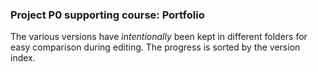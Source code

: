 ### Project P0 supporting course: Portfolio

The various versions have *intentionally* been kept in different folders for easy comparison during editing. The progress is sorted by the version index.